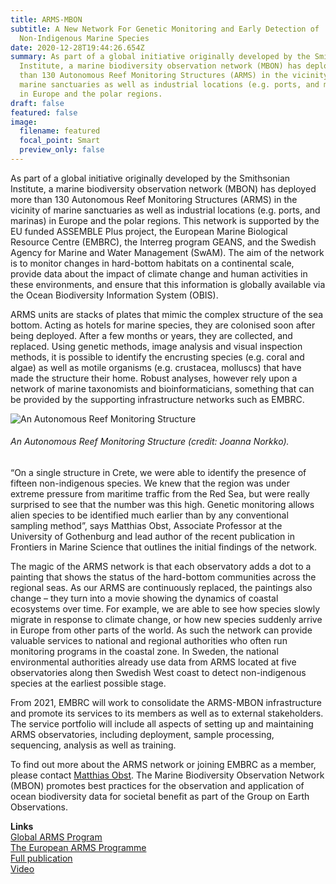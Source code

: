 ```yaml
---
title: ARMS-MBON
subtitle: A New Network For Genetic Monitoring and Early Detection of
  Non-Indigenous Marine Species
date: 2020-12-28T19:44:26.654Z
summary: As part of a global initiative originally developed by the Smithsonian
  Institute, a marine biodiversity observation network (MBON) has deployed more
  than 130 Autonomous Reef Monitoring Structures (ARMS) in the vicinity of
  marine sanctuaries as well as industrial locations (e.g. ports, and marinas)
  in Europe and the polar regions.
draft: false
featured: false
image:
  filename: featured
  focal_point: Smart
  preview_only: false
---
```

As part of a global initiative originally developed by the Smithsonian Institute, a marine biodiversity observation network (MBON) has deployed more than 130 Autonomous Reef Monitoring Structures (ARMS) in the vicinity of marine sanctuaries as well as industrial locations (e.g. ports, and marinas) in Europe and the polar regions. This network is supported by the EU funded ASSEMBLE Plus project, the European Marine Biological Resource Centre (EMBRC), the Interreg program GEANS, and the Swedish Agency for Marine and Water Management (SwAM). The aim of the network is to monitor changes in hard-bottom habitats on a continental scale, provide data about the impact of climate change and human activities in these environments, and ensure that this information is globally available via the Ocean Biodiversity Information System (OBIS).

ARMS units are stacks of plates that mimic the complex structure of the sea bottom. Acting as hotels for marine species, they are colonised soon after being deployed. After a few months or years, they are collected, and replaced. Using genetic methods, image analysis and visual inspection methods, it is possible to identify the encrusting species (e.g. coral and algae) as well as motile organisms (e.g. crustacea, molluscs) that have made the structure their home. Robust analyses, however rely upon a network of marine taxonomists and bioinformaticians, something that can be provided by the supporting infrastructure networks such as EMBRC.

![An Autonomous Reef Monitoring Structure](arms_mbon.png)

###### An Autonomous Reef Monitoring Structure (credit: Joanna Norkko).

“On a single structure in Crete, we were able to identify the presence of fifteen non-indigenous species. We knew that the region was under extreme pressure from maritime traffic from the Red Sea, but were really surprised to see that the number was this high. Genetic monitoring allows alien species to be identified much earlier than by any conventional sampling method”, says Matthias Obst, Associate Professor at the University of Gothenburg and lead author of the recent publication in Frontiers in Marine Science that outlines the initial findings of the network.

The magic of the ARMS network is that each observatory adds a dot to a painting that shows the status of the hard-bottom communities across the regional seas. As our ARMS are continuously replaced, the paintings also change – they turn into a movie showing the dynamics of coastal ecosystems over time. For example, we are able to see how species slowly migrate in response to climate change, or how new species suddenly arrive in Europe from other parts of the world. As such the network can provide valuable services to national and regional authorities who often run monitoring programs in the coastal zone. In Sweden, the national environmental authorities already use data from ARMS located at five observatories along then Swedish West coast to detect non-indigenous species at the earliest possible stage.

From 2021, EMBRC will work to consolidate the ARMS-MBON infrastructure and promote its services to its members as well as to external stakeholders. The service portfolio will include all aspects of setting up and maintaining ARMS observatories, including deployment, sample processing, sequencing, analysis as well as training.

To find out more about the ARMS network or joining EMBRC as a member, please contact [Matthias Obst](mailto:matthias.obst@marine.gu.se). The Marine Biodiversity Observation Network (MBON) promotes best practices for the observation and application of ocean biodiversity data for societal benefit as part of the Group on Earth Observations.

**Links**\
[Global ARMS Program](http://www.oceanarms.org/)\
[The European ARMS Programme](http://www.arms-mbon.eu/)\
[Full publication](http://www.frontiersin.org/articles/10.3389/fmars.2020.572680/full) \
[Video](https://www.youtube.com/watch?v=sckV0FIAXd8&feature=emb_logo0)
